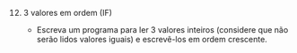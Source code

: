 12. 3 valores em ordem (IF)

    - Escreva um programa para ler 3 valores inteiros (considere que não serão lidos valores iguais) e escrevê-los em ordem crescente.